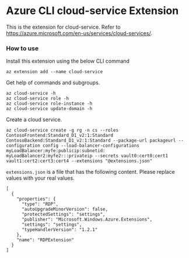 # Azure CLI cloud-service Extension #
This is the extension for cloud-service. Refer to https://azure.microsoft.com/en-us/services/cloud-services/.

### How to use ###
Install this extension using the below CLI command
```
az extension add --name cloud-service
```

Get help of commands and subgroups.
```
az cloud-service -h
az cloud-service role -h
az cloud-service role-instance -h
az cloud-service update-domain -h
```

Create a cloud service.
```
az cloud-service create -g rg -n cs --roles ContosoFrontend:Standard_D1_v2:1:Standard ContosoBackend:Standard_D1_v2:1:Standard --package-url packageurl --configuration config --load-balancer-configurations myLoadBalancer:myfe:publicip:subnetid: myLoadBalancer2:myfe2:::privateip --secrets vault0:cert0:cert1 vault1:cert2:cert3:cert4 --extensions "@extensions.json"
```

`extensions.json` is a file that has the following content. Please replace values with your real values.
```
[
  {
    "properties": {
      "type": "RDP",
      "autoUpgradeMinorVersion": false,
      "protectedSettings": "settings",
      "publisher": "Microsoft.Windows.Azure.Extensions",
      "settings": "settings",
      "typeHandlerVersion": "1.2.1"
    },
    "name": "RDPExtension"
  }
]
``` 

